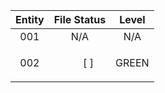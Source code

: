 | Entity        | File Status   | Level  |
|:-------------:|:-------------:|:------:|
| 001           | N/A           | N/A    |
| 002           | <ul> [ ] </ul> | GREEN  |
